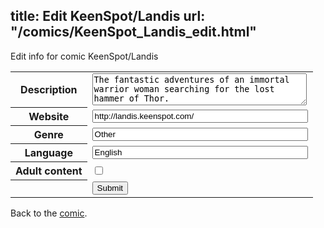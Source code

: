 title: Edit KeenSpot/Landis
url: "/comics/KeenSpot_Landis_edit.html"
---
Edit info for comic KeenSpot/Landis

<form name="comic" action="http://gaepostmail.appspot.com/comic/" method="post">
<table class="comicinfo">
<tr>
<th>Description</th><td><textarea name="description" cols="40" rows="3">The fantastic adventures of an immortal warrior woman searching for the lost hammer of Thor.</textarea></td>
</tr>
<tr>
<th>Website</th><td><input type="text" name="url" value="http://landis.keenspot.com/" size="40"/></td>
</tr>
<tr>
<th>Genre</th><td><input type="text" name="genre" value="Other" size="40"/></td>
</tr>
<tr>
<th>Language</th><td><input type="text" name="language" value="English" size="40"/></td>
</tr>
<tr>
<th>Adult content</th><td><input type="checkbox" name="adult" value="adult" /></td>
</tr>
<tr>
<th></th><td>
<input type="hidden" name="comic" value="KeenSpot_Landis" />
<input type="submit" name="submit" value="Submit" />
</td>
</tr>
</table>
</form>

Back to the [comic](KeenSpot_Landis.html).
